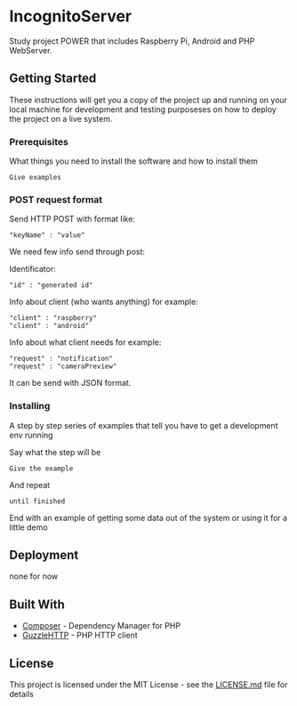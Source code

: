 # IncognitoServer

Study project POWER that includes Raspberry Pi, Android and PHP WebServer. <br />

## Getting Started

These instructions will get you a copy of the project up and running on your local machine for development and testing purposeses on how to deploy the project on a live system.

### Prerequisites

What things you need to install the software and how to install them

```
Give examples
```

### POST request format

Send HTTP POST with format like:
```
"keyName" : "value"
```
We need few info send through post:<br />

Identificator:
```
"id" : "generated id"
```

Info about client (who wants anything) for example:
```
"client" : "raspberry"
"client" : "android"
```

Info about what client needs for example:
```
"request" : "notification"
"request" : "cameraPreview"
```

It can be send with JSON format.

### Installing

A step by step series of examples that tell you have to get a development env running<br />

Say what the step will be<br />

```
Give the example
```

And repeat

```
until finished
```

End with an example of getting some data out of the system or using it for a little demo

## Deployment

none for now

## Built With

* [Composer](https://getcomposer.org/) - Dependency Manager for PHP<br />
* [GuzzleHTTP](http://docs.guzzlephp.org/en/stable/) - PHP HTTP client

## License

This project is licensed under the MIT License - see the [LICENSE.md](LICENSE.md) file for details


